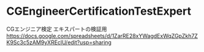 # CGEngineerCertificationTestExpert
CGエンジニア検定 エキスパートの検証用 https://docs.google.com/spreadsheets/d/1ZarRE28xYWagdExWqZGpZkh7ZK9Sc3c5zAM9yXREclU/edit?usp=sharing
